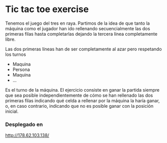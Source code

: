 # Tic tac toe exercise

Tenemos el juego del tres en raya. Partimos de la idea de que tanto la máquina como el jugador han ido rellenando secuencialmente las dos primeras filas hasta completarlas dejando la tercera línea completamente libre.

Las dos primeras líneas han de ser completamente al azar pero respetando los turnos

- Maquina
- Persona
- Maquina
- ...

Es el turno de la máquina. El ejercicio consiste en ganar la partida siempre que sea posible independientemente de cómo se han rellenado las dos primeras filas indicando qué celda a rellenar por la máquina la haría ganar, o, en caso contrario, indicando que no es posible ganar con la posición inicial.

### Desplegado en

http://178.62.103.138/
